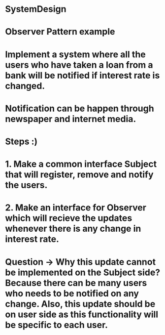 # SystemDesign
# Observer Pattern example
# Implement a system where all the users who have taken a loan from a bank will be notified if interest rate is changed.
# Notification can be happen through newspaper and internet media.
# Steps :)
# 1. Make a common interface Subject that will register, remove and notify the users.
# 2. Make an interface for Observer which will recieve the updates whenever there is any change in interest rate.
# Question -> Why this update cannot be implemented on the Subject side? Because there can be many users who needs to be notified on any change. Also, this update should be on user side as this functionality will be specific to each user. 